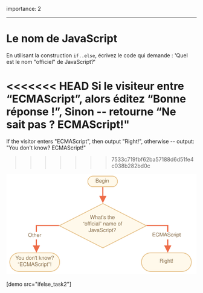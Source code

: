 importance: 2

---

# Le nom de JavaScript

En utilisant la construction `if..else`, écrivez le code qui demande : 'Quel est le nom "officiel" de JavaScript?'

<<<<<<< HEAD
Si le visiteur entre “ECMAScript”, alors éditez “Bonne réponse !”, Sinon -- retourne “Ne sait pas ? ECMAScript!"
=======
If the visitor enters "ECMAScript", then output "Right!", otherwise -- output: "You don't know? ECMAScript!"
>>>>>>> 7533c719fbf62ba57188d6d51fe4c038b282bd0c

![](ifelse_task2.svg)

[demo src="ifelse_task2"]
